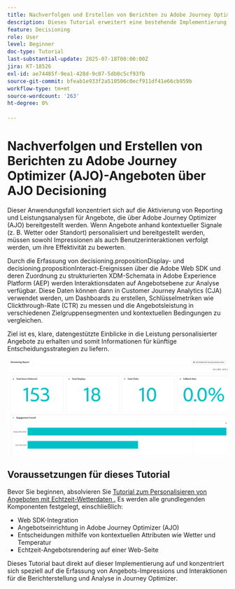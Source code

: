 ```yaml
---
title: Nachverfolgen und Erstellen von Berichten zu Adobe Journey Optimizer (AJO)-Angeboten über AJO Decisioning
description: Dieses Tutorial erweitert eine bestehende Implementierung von Adobe Journey Optimizer (AJO), die personalisierte Angebote auf der Grundlage von Kontextdaten wie Temperatur bereitstellt. Es wird beschrieben, wie Impression- und Interaktionsereignisse erfasst und die Daten für das Reporting in Journey Optimizer vorbereitet werden.
feature: Decisioning
role: User
level: Beginner
doc-type: Tutorial
last-substantial-update: 2025-07-18T00:00:00Z
jira: KT-18526
exl-id: ae74485f-9ea1-428d-9c07-5db0c5cf93fb
source-git-commit: bfeab1e933f2a510506c0ecf911df41e66cb959b
workflow-type: tm+mt
source-wordcount: '263'
ht-degree: 0%

---
```


# Nachverfolgen und Erstellen von Berichten zu Adobe Journey Optimizer (AJO)-Angeboten über AJO Decisioning

Dieser Anwendungsfall konzentriert sich auf die Aktivierung von Reporting und Leistungsanalysen für Angebote, die über Adobe Journey Optimizer (AJO) bereitgestellt werden. Wenn Angebote anhand kontextueller Signale (z. B. Wetter oder Standort) personalisiert und bereitgestellt werden, müssen sowohl Impressionen als auch Benutzerinteraktionen verfolgt werden, um ihre Effektivität zu bewerten.

Durch die Erfassung von decisioning.propositionDisplay- und decisioning.propositionInteract-Ereignissen über die Adobe Web SDK und deren Zuordnung zu strukturierten XDM-Schemata in Adobe Experience Platform (AEP) werden Interaktionsdaten auf Angebotsebene zur Analyse verfügbar. Diese Daten können dann in Customer Journey Analytics (CJA) verwendet werden, um Dashboards zu erstellen, Schlüsselmetriken wie Clickthrough-Rate (CTR) zu messen und die Angebotsleistung in verschiedenen Zielgruppensegmenten und kontextuellen Bedingungen zu vergleichen.

Ziel ist es, klare, datengestützte Einblicke in die Leistung personalisierter Angebote zu erhalten und somit Informationen für künftige Entscheidungsstrategien zu liefern.



![reporting-dashboard](assets/dashboard-reporting.png)


## Voraussetzungen für dieses Tutorial

Bevor Sie beginnen, absolvieren Sie [ Tutorial zum Personalisieren von Angeboten mit Echtzeit-Wetterdaten .](https://experienceleague.adobe.com/de/docs/journey-optimizer-learn/personalizing-offers-with-real-time-weather-data/introduction) Es werden alle grundlegenden Komponenten festgelegt, einschließlich:

- Web SDK-Integration
- Angebotseinrichtung in Adobe Journey Optimizer (AJO)
- Entscheidungen mithilfe von kontextuellen Attributen wie Wetter und Temperatur
- Echtzeit-Angebotsrendering auf einer Web-Seite

Dieses Tutorial baut direkt auf dieser Implementierung auf und konzentriert sich speziell auf die Erfassung von Angebots-Impressions und Interaktionen für die Berichterstellung und Analyse in Journey Optimizer.
